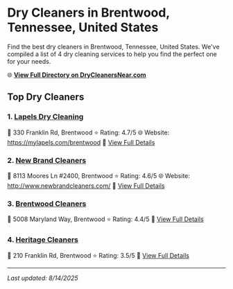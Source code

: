 # Dry Cleaners in Brentwood, Tennessee, United States

Find the best dry cleaners in Brentwood, Tennessee, United States. We've compiled a list of 4 dry cleaning services to help you find the perfect one for your needs.

🌐 **[View Full Directory on DryCleanersNear.com](https://drycleanersnear.com/city/US/Tennessee/Brentwood)**

## Top Dry Cleaners

### 1. [Lapels Dry Cleaning](https://drycleanersnear.com/dryCleaner/6861efac6d1fa2e11f513818/lapels-dry-cleaning)
📍 330 Franklin Rd, Brentwood
⭐ Rating: 4.7/5
🌐 Website: https://mylapels.com/brentwood
🔗 [View Full Details](https://drycleanersnear.com/dryCleaner/6861efac6d1fa2e11f513818/lapels-dry-cleaning)

### 2. [New Brand Cleaners](https://drycleanersnear.com/dryCleaner/6861efac6d1fa2e11f51375e/new-brand-cleaners)
📍 8113 Moores Ln #2400, Brentwood
⭐ Rating: 4.6/5
🌐 Website: http://www.newbrandcleaners.com/
🔗 [View Full Details](https://drycleanersnear.com/dryCleaner/6861efac6d1fa2e11f51375e/new-brand-cleaners)

### 3. [Brentwood Cleaners](https://drycleanersnear.com/dryCleaner/6861efad6d1fa2e11f513aa6/brentwood-cleaners)
📍 5008 Maryland Way, Brentwood
⭐ Rating: 4.4/5
🔗 [View Full Details](https://drycleanersnear.com/dryCleaner/6861efad6d1fa2e11f513aa6/brentwood-cleaners)

### 4. [Heritage Cleaners](https://drycleanersnear.com/dryCleaner/6861efad6d1fa2e11f513bc6/heritage-cleaners)
📍 210 Franklin Rd, Brentwood
⭐ Rating: 3.5/5
🔗 [View Full Details](https://drycleanersnear.com/dryCleaner/6861efad6d1fa2e11f513bc6/heritage-cleaners)


---

*Last updated: 8/14/2025*
